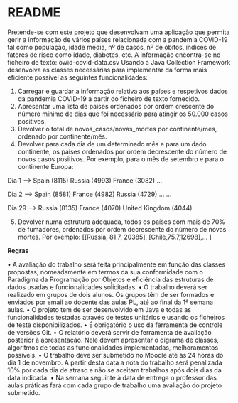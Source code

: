 # README #

Pretende-se com este projeto que desenvolvam uma aplicação que permita gerir a informação de vários
países relacionada com a pandemia COVID-19 tal como população, idade média, nº de casos, nº de óbitos,
índices de fatores de risco como idade, diabetes, etc.
A informação encontra-se no ficheiro de texto: owid-covid-data.csv
Usando a Java Collection Framework desenvolva as classes necessárias para implementar da forma mais
eficiente possível as seguintes funcionalidades:
1. Carregar e guardar a informação relativa aos países e respetivos dados da pandemia COVID-19 a partir do
ficheiro de texto fornecido.
2. Apresentar uma lista de países ordenados por ordem crescente do número mínimo de dias que foi
necessário para atingir os 50.000 casos positivos.
3. Devolver o total de novos_casos/novas_mortes por continente/mês, ordenado por continente/mês.
4. Devolver para cada dia de um determinado mês e para um dado continente, os países ordenados por
ordem decrescente do número de novos casos positivos. Por exemplo, para o mês de setembro e para o
continente Europa:

Dia 1 --> Spain (8115)
Russia (4993)
France (3082)
…

Dia 2 --> Spain (8581)
France (4982)
Russia (4729)
…
…

Dia 29 --> Russia (8135)
France (4070)
United Kingdom (4044)

5. Devolver numa estrutura adequada, todos os países com mais de 70% de fumadores, ordenados por
ordem decrescente do número de novas mortes. Por exemplo:
[[Russia, 81.7, 20385], [Chile,75.7,12698],… ]



**Regras**

• A avaliação do trabalho será feita principalmente em função das classes propostas, nomeadamente em
termos da sua conformidade com o Paradigma da Programação por Objetos e eficiência das estruturas
de dados usadas e funcionalidades solicitadas.
• O trabalho deverá ser realizado em grupos de dois alunos. Os grupos têm de ser formados e enviados
por email ao docente das aulas PL, até ao final da 1ª semana aulas.
• O projeto tem de ser desenvolvido em Java e todas as funcionalidades testadas através de testes
unitários e usando os ficheiros de teste disponibilizados.
• É obrigatório o uso da ferramenta de controle de versões Git.
• O relatório deverá servir de ferramenta de avaliação posterior à apresentação. Nele devem apresentar
o digrama de classes, algoritmos de todas as funcionalidades implementadas, melhoramentos possíveis.
• O trabalho deve ser submetido no Moodle até às 24 horas do dia 1 de novembro. A partir desta data a
nota do trabalho será penalizada 10% por cada dia de atraso e não se aceitam trabalhos após dois dias
da data indicada.
• Na semana seguinte à data de entrega o professor das aulas práticas fará com cada grupo de trabalho
uma avaliação do projeto submetido.
